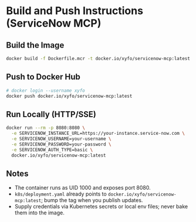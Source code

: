 # Build and Push Instructions (ServiceNow MCP)

## Build the Image

```bash
docker build -f Dockerfile.mcr -t docker.io/xyfo/servicenow-mcp:latest .
```

## Push to Docker Hub

```bash
# docker login --username xyfo
docker push docker.io/xyfo/servicenow-mcp:latest
```

## Run Locally (HTTP/SSE)

```bash
docker run --rm -p 8080:8080 \
  -e SERVICENOW_INSTANCE_URL=https://your-instance.service-now.com \
  -e SERVICENOW_USERNAME=your-username \
  -e SERVICENOW_PASSWORD=your-password \
  -e SERVICENOW_AUTH_TYPE=basic \
  docker.io/xyfo/servicenow-mcp:latest
```

## Notes

- The container runs as UID 1000 and exposes port 8080.
- `k8s/deployment.yaml` already points to `docker.io/xyfo/servicenow-mcp:latest`; bump the tag when you publish updates.
- Supply credentials via Kubernetes secrets or local env files; never bake them into the image.
